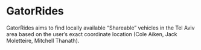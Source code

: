 # GatorRides
GatorRides aims to find locally available “Shareable” vehicles in the Tel Aviv area based on the user’s exact coordinate location (Cole Aiken, Jack Moletteire, Mitchell Thanath).
